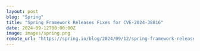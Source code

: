 ```yaml
---
layout: post
blog: "Spring"
title: "Spring Framework Releases Fixes for CVE-2024-38816"
date: 2024-09-12T00:00:00Z
image: images/spring.png
remote_url: "https://spring.io/blog/2024/09/12/spring-framework-releases-fixes-for-cve-2024-38816"
---
```

